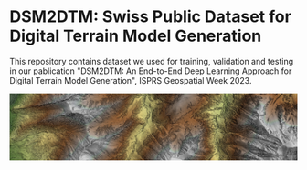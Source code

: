 # DSM2DTM: Swiss Public Dataset for Digital Terrain Model Generation
This repository contains dataset we used for training, validation and testing in our pablication "DSM2DTM: An End-to-End Deep Learning Approach for Digital Terrain Model Generation", ISPRS Geospatial Week 2023. 

![DSM](https://github.com/KseniaBittner/DSM2DTM/blob/main/img/FribourgMountain_DSM.jpg "Sample of area from our Fribourg test dataset illustrated input DSM")
